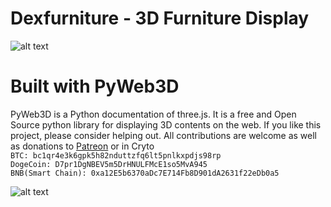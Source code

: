 # Dexfurniture - 3D Furniture Display

![alt text](https://bruno-odinukweze.github.io/dexfurniture/assets/screenshots/home.png)

# Built with PyWeb3D
PyWeb3D is a Python documentation of three.js.
It is a free and Open Source python library for displaying 3D contents on the web.
If you like this project, please consider helping out. All contributions are welcome as well as donations to [Patreon](https://patreon.com/brunoodinukweze) or in Cryto\
`BTC: bc1qr4e3k6gpk5h82nduttzfq6lt5pnlkxpdjs98rp`\
`DogeCoin: D7pr1DgNBEV5m5DrHNULFMcE1so5MvA945`\
`BNB(Smart Chain): 0xa12E5b6370aDc7E714Fb8D901dA2631f22eDb0a5`

![alt text](https://bruno-odinukweze.github.io/dexfurniture/assets/screenshots/palette.png)
